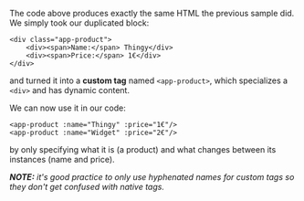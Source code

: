 The code above produces exactly the same HTML the previous sample did. We simply took our duplicated block:

	<div class="app-product">
		<div><span>Name:</span> Thingy</div>
		<div><span>Price:</span> 1€</div>
	</div>

and turned it into a **custom tag** named `<app-product>`, which specializes a `<div>` and has dynamic content.

We can now use it in our code:

	<app-product :name="Thingy" :price="1€"/>
	<app-product :name="Widget" :price="2€"/>

by only specifying what it is (a product) and what changes between its instances (name and price).

_**NOTE:** it's good practice to only use hyphenated names for custom tags so they don't get confused with native tags._